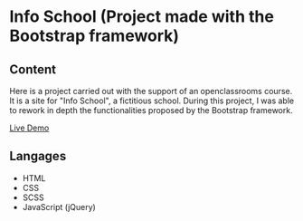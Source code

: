 # Info School (Project made with the Bootstrap framework)
## Content
Here is a project carried out with the support of an openclassrooms course.
It is a site for "Info School", a fictitious school.
During this project, I was able to rework in depth the functionalities proposed by the Bootstrap framework.

[Live Demo](https://nataliacherman08.github.io/bootstrap-Info-School/)

## Langages
* HTML
* CSS
* SCSS
* JavaScript (jQuery)
